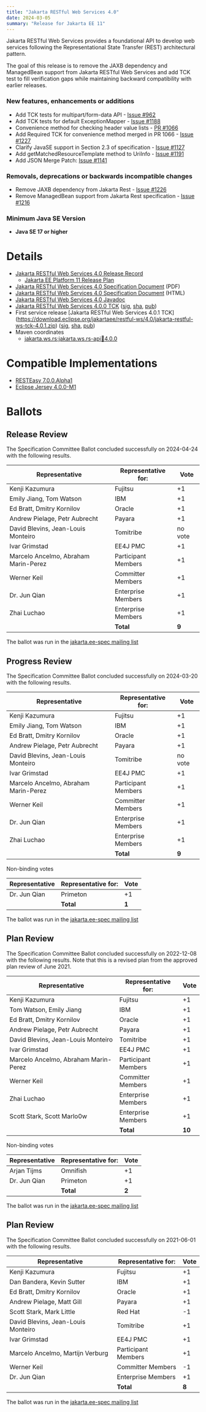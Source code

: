 ```yaml
---
title: "Jakarta RESTful Web Services 4.0"
date: 2024-03-05
summary: "Release for Jakarta EE 11"
---
```


Jakarta RESTful Web Services provides a foundational API to develop web services following the Representational
State Transfer (REST) architectural pattern.

The goal of this release is to remove the JAXB dependency and ManagedBean support from Jakarta RESTful
Web Services and add TCK test to fill verification gaps while maintaining  backward compatibility with
earlier releases.  

### New features, enhancements or additions
* Add TCK tests for multipart/form-data API - [Issue #962](https://github.com/jakartaee/rest/issues/962)
* Add TCK tests for default ExceptionMapper - [Issue #1188](https://github.com/jakartaee/rest/issues/1188)
* Convenience method for checking header value lists - [PR #1066](https://github.com/jakartaee/rest/pull/1066 )
* Add Required TCK for convenience method merged in PR 1066 - [Issue #1227](https://github.com/jakartaee/rest/issues/1227)
* Clarify JavaSE support in Section 2.3 of specification - [Issue #1127](https://github.com/jakartaee/rest/issues/1127)
* Add getMatchedResourceTemplate method to UriInfo - [Issue #1191](https://github.com/jakartaee/rest/issues/1191)
* Add JSON Merge Patch: [Issue #1141](https://github.com/jakartaee/rest/issues/1141)


### Removals, deprecations or backwards incompatible changes
* Remove JAXB dependency from Jakarta Rest - [Issue #1226](https://github.com/jakartaee/rest/issues/1226)
* Remove ManagedBean support from Jakarta Rest specification - [Issue #1216](https://github.com/jakartaee/rest/issues/1216)

### Minimum Java SE Version
* **Java SE 17 or higher**

# Details

* [Jakarta RESTful Web Services 4.0 Release Record](https://projects.eclipse.org/projects/ee4j.jaxrs/releases/4.0.0)
    * [Jakarta EE Platform 11 Release Plan](https://jakartaee.github.io/platform/jakartaee11/#jakarta-ee-11-release-plan)
* [Jakarta RESTful Web Services 4.0 Specification Document](./jakarta-restful-ws-spec-4.0.pdf) (PDF)
* [Jakarta RESTful Web Services 4.0 Specification Document](./jakarta-restful-ws-spec-4.0.html) (HTML)
* [Jakarta RESTful Web Services 4.0 Javadoc](./apidocs)
* [Jakarta RESTful Web Services 4.0.0 TCK](https://download.eclipse.org/jakartaee/restful-ws/4.0/jakarta-restful-ws-tck-4.0.0.zip)  ([sig](https://download.eclipse.org/jakartaee/restful-ws/4.0/jakarta-restful-ws-tck-4.0.0.zip.sig),  [sha](https://download.eclipse.org/jakartaee/restful-ws/4.0/jakarta-restful-ws-tck-4.0.0.zip.sha256),  [pub](https://jakarta.ee/specifications/jakartaee-spec-committee.pub))
* First service release [Jakarta RESTful Web Services 4.0.1 TCK]
(https://download.eclipse.org/jakartaee/restful-ws/4.0/jakarta-restful-ws-tck-4.0.1.zip) ([sig](https://download.eclipse.org/jakartaee/restful-ws/4.0/jakarta-restful-ws-tck-4.0.1.zip.sig), [sha](https://download.eclipse.org/jakartaee/restful-ws/4.0/jakarta-restful-ws-tck-4.0.1.zip.sha256), [pub](https://jakarta.ee/specifications/jakartaee-spec-committee.pub))
* Maven coordinates
    * [jakarta.ws.rs:jakarta.ws.rs-api:jar:4.0.0](https://central.sonatype.com/artifact/jakarta.ws.rs/jakarta.ws.rs-api/4.0.0/jar)

# Compatible Implementations
* [RESTEasy 7.0.0.Alpha1](https://github.com/resteasy/resteasy/releases/tag/7.0.0.Alpha1)
* [Eclipse Jersey 4.0.0-M1](https://github.com/eclipse-ee4j/jersey/releases/tag/4.0.0-M1)

# Ballots

## Release Review

The Specification Committee Ballot concluded successfully on 2024-04-24 with the following results.

| Representative                                 | Representative for: |  Vote   |
|------------------------------------------------|---------------------|---------|
| Kenji Kazumura                                 | Fujitsu             |   +1    |
| Emily Jiang, Tom Watson                        | IBM                 |   +1    |
| Ed Bratt, Dmitry Kornilov                      | Oracle              |   +1    |
| Andrew Pielage, Petr Aubrecht                  | Payara              |   +1    |
| David Blevins, Jean-Louis Monteiro             | Tomitribe           | no vote |
| Ivar Grimstad                                  | EE4J PMC            |   +1    |
| Marcelo Ancelmo, Abraham Marin-Perez           | Participant Members |   +1    |
| Werner Keil                                    | Committer Members   |   +1    |
| Dr. Jun Qian                                   | Enterprise Members  |   +1    |
| Zhai Luchao                                    | Enterprise Members  |   +1    |
|                                                | **Total**           |  **9**  |

The ballot was run in the [jakarta.ee-spec mailing list](https://www.eclipse.org/lists/jakarta.ee-spec/msg03307.html)

## Progress Review

The Specification Committee Ballot concluded successfully on 2024-03-20 with the following results.

| Representative                                 | Representative for: |  Vote   |
|------------------------------------------------|---------------------|---------|
| Kenji Kazumura                                 | Fujitsu             |   +1    |
| Emily Jiang, Tom Watson                        | IBM                 |   +1    |
| Ed Bratt, Dmitry Kornilov                      | Oracle              |   +1    |
| Andrew Pielage, Petr Aubrecht                  | Payara              |   +1    |
| David Blevins, Jean-Louis Monteiro             | Tomitribe           | no vote |
| Ivar Grimstad                                  | EE4J PMC            |   +1    |
| Marcelo Ancelmo, Abraham Marin-Perez           | Participant Members |   +1    |
| Werner Keil                                    | Committer Members   |   +1    |
| Dr. Jun Qian                                   | Enterprise Members  |   +1    |
| Zhai Luchao                                    | Enterprise Members  |   +1    |
|                                                | **Total**           |  **9**  |

Non-binding votes

| Representative                                 | Representative for: |  Vote   |
|------------------------------------------------|---------------------|---------|
| Dr. Jun Qian                                   | Primeton            |   +1    |
|                                                | **Total**           |  **1**  |

The ballot was run in the [jakarta.ee-spec mailing list](https://www.eclipse.org/lists/jakarta.ee-spec/msg03204.html)

## Plan Review

The Specification Committee Ballot concluded successfully on 2022-12-08 with the following results.
Note that this is a revised plan from the approved plan review of June 2021.

| Representative                                 | Representative for: |  Vote   |
|------------------------------------------------|---------------------|---------|
| Kenji Kazumura                                 | Fujitsu             |   +1    |
| Tom Watson, Emily Jiang                        | IBM                 |   +1    |
| Ed Bratt, Dmitry Kornilov                      | Oracle              |   +1    |
| Andrew Pielage, Petr Aubrecht                  | Payara              |   +1    |
| David Blevins, Jean-Louis Monteiro             | Tomitribe           |   +1    |
| Ivar Grimstad                                  | EE4J PMC            |   +1    |
| Marcelo Ancelmo, Abraham Marin-Perez           | Participant Members |   +1    |
| Werner Keil                                    | Committer Members   |   +1    |
| Zhai Luchao                                    | Enterprise Members  |   +1    |
| Scott Stark, Scott Marlo0w                     | Enterprise Members  |   +1    |
|                                                | **Total**           | **10**  |

Non-binding votes

| Representative                                 | Representative for: |  Vote   |
|------------------------------------------------|---------------------|---------|
| Arjan Tijms                                    | Omnifish            |   +1    |
| Dr. Jun Qian                                   | Primeton            |   +1    |
|                                                | **Total**           |  **2**  |

The ballot was run in the [jakarta.ee-spec mailing list](https://www.eclipse.org/lists/jakarta.ee-spec/msg02802.html)

## Plan Review

The Specification Committee Ballot concluded successfully on 2021-06-01 with the following results.

| Representative                                 | Representative for: |  Vote   |
|------------------------------------------------|---------------------|---------|
| Kenji Kazumura                                 | Fujitsu             |   +1    |
| Dan Bandera, Kevin Sutter                      | IBM                 |   +1    |
| Ed Bratt, Dmitry Kornilov                      | Oracle              |   +1    |
| Andrew Pielage, Matt Gill                      | Payara              |   +1    |
| Scott Stark, Mark Little                       | Red Hat             |   -1    |
| David Blevins, Jean-Louis Monteiro             | Tomitribe           |   +1    |
| Ivar Grimstad                                  | EE4J PMC            |   +1    |
| Marcelo Ancelmo, Martijn Verburg               | Participant Members |   +1    |
| Werner Keil                                    | Committer Members   |   -1    |
| Dr. Jun Qian                                   | Enterprise Members  |   +1    |
|                                                | **Total**           |  **8**  |

The ballot was run in the [jakarta.ee-spec mailing list](https://www.eclipse.org/lists/jakarta.ee-spec/msg01809.html)
